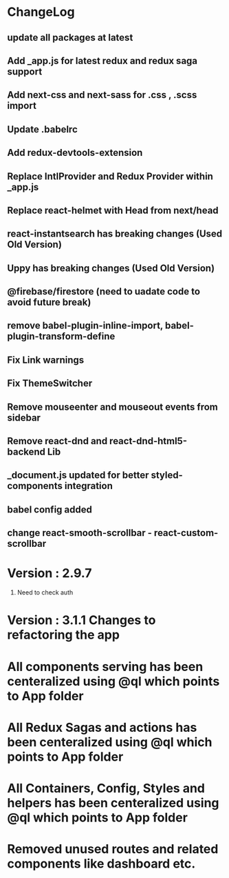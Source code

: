 # ChangeLog

## update all packages at latest

## Add \_app.js for latest redux and redux saga support

## Add next-css and next-sass for .css , .scss import

## Update .babelrc

## Add redux-devtools-extension

## Replace IntlProvider and Redux Provider within \_app.js

## Replace react-helmet with Head from next/head

## react-instantsearch has breaking changes (Used Old Version)

## Uppy has breaking changes (Used Old Version)

## @firebase/firestore (need to uadate code to avoid future break)

## remove babel-plugin-inline-import, babel-plugin-transform-define

## Fix Link warnings

## Fix ThemeSwitcher

## Remove mouseenter and mouseout events from sidebar

## Remove react-dnd and react-dnd-html5-backend Lib

## \_document.js updated for better styled-components integration

## babel config added

## change react-smooth-scrollbar - react-custom-scrollbar

# Version : 2.9.7

1. Need to check auth

# Version : 3.1.1 Changes to refactoring the app

# All components serving has been centeralized using @ql which points to App folder

# All Redux Sagas and actions has been centeralized using @ql which points to App folder

# All Containers, Config, Styles and helpers has been centeralized using @ql which points to App folder

# Removed unused routes and related components like dashboard etc.
